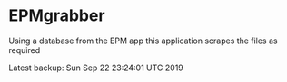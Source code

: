 # EPMgrabber
Using a database from the EPM app this application scrapes the files as required


Latest backup: Sun Sep 22 23:24:01 UTC 2019
